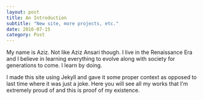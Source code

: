 ```yaml
---
layout: post
title: An Introduction
subtitle: "New site, more projects, etc."
date: 2016-07-15
category: Post
---
```


My name is Aziz. Not like Aziz Ansari though. I live in the Renaissance Era and I believe in learning everything to evolve along with society for generations to come. I learn by doing. 

I made this site using Jekyll and gave it some proper context as opposed to last time where it was just a joke. Here you will see all my works that I'm extremely proud of and this is proof of my existence. 